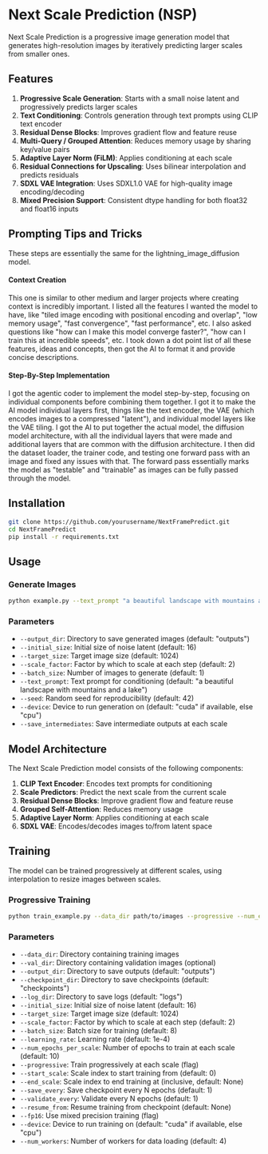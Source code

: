 # Next Scale Prediction (NSP)

Next Scale Prediction is a progressive image generation model that generates high-resolution images by iteratively predicting larger scales from smaller ones.

## Features

1. **Progressive Scale Generation**: Starts with a small noise latent and progressively predicts larger scales
2. **Text Conditioning**: Controls generation through text prompts using CLIP text encoder
3. **Residual Dense Blocks**: Improves gradient flow and feature reuse
4. **Multi-Query / Grouped Attention**: Reduces memory usage by sharing key/value pairs
5. **Adaptive Layer Norm (FiLM)**: Applies conditioning at each scale
6. **Residual Connections for Upscaling**: Uses bilinear interpolation and predicts residuals
7. **SDXL VAE Integration**: Uses SDXL1.0 VAE for high-quality image encoding/decoding
8. **Mixed Precision Support**: Consistent dtype handling for both float32 and float16 inputs

## Prompting Tips and Tricks

These steps are essentially the same for the lightning_image_diffusion model.

#### **Context Creation**
This one is similar to other medium and larger projects where creating context is incredibly important.
I listed all the features I wanted the model to have, like "tiled image encoding with positional encoding and overlap", "low memory usage", "fast convergence", "fast performance", etc.
I also asked questions like "how can I make this model converge faster?", "how can I train this at incredible speeds", etc.
I took down a dot point list of all these features, ideas and concepts, then got the AI to format it and provide concise descriptions.

#### **Step-By-Step Implementation**
I got the agentic coder to implement the model step-by-step, focusing on individual components before combining them together.
I got it to make the AI model individual layers first, things like the text encoder, the VAE (which encodes images to a compressed "latent"), and individual model layers like the VAE tiling.
I got the AI to put together the actual model, the diffusion model architecture, with all the individual layers that were made and additional layers that are common with the diffusion architecture.
I then did the dataset loader, the trainer code, and testing one forward pass with an image and fixed any issues with that. The forward pass essentially marks the model as "testable" and "trainable" as images can be fully passed through the model.

## Installation

```bash
git clone https://github.com/yourusername/NextFramePredict.git
cd NextFramePredict
pip install -r requirements.txt
```

## Usage

### Generate Images

```bash
python example.py --text_prompt "a beautiful landscape with mountains and a lake" --output_dir outputs
```

### Parameters

- `--output_dir`: Directory to save generated images (default: "outputs")
- `--initial_size`: Initial size of noise latent (default: 16)
- `--target_size`: Target image size (default: 1024)
- `--scale_factor`: Factor by which to scale at each step (default: 2)
- `--batch_size`: Number of images to generate (default: 1)
- `--text_prompt`: Text prompt for conditioning (default: "a beautiful landscape with mountains and a lake")
- `--seed`: Random seed for reproducibility (default: 42)
- `--device`: Device to run generation on (default: "cuda" if available, else "cpu")
- `--save_intermediates`: Save intermediate outputs at each scale

## Model Architecture

The Next Scale Prediction model consists of the following components:

1. **CLIP Text Encoder**: Encodes text prompts for conditioning
2. **Scale Predictors**: Predict the next scale from the current scale
3. **Residual Dense Blocks**: Improve gradient flow and feature reuse
4. **Grouped Self-Attention**: Reduces memory usage
5. **Adaptive Layer Norm**: Applies conditioning at each scale
6. **SDXL VAE**: Encodes/decodes images to/from latent space

## Training

The model can be trained progressively at different scales, using interpolation to resize images between scales.

### Progressive Training

```bash
python train_example.py --data_dir path/to/images --progressive --num_epochs_per_scale 10
```

### Parameters

- `--data_dir`: Directory containing training images
- `--val_dir`: Directory containing validation images (optional)
- `--output_dir`: Directory to save outputs (default: "outputs")
- `--checkpoint_dir`: Directory to save checkpoints (default: "checkpoints")
- `--log_dir`: Directory to save logs (default: "logs")
- `--initial_size`: Initial size of noise latent (default: 16)
- `--target_size`: Target image size (default: 1024)
- `--scale_factor`: Factor by which to scale at each step (default: 2)
- `--batch_size`: Batch size for training (default: 8)
- `--learning_rate`: Learning rate (default: 1e-4)
- `--num_epochs_per_scale`: Number of epochs to train at each scale (default: 10)
- `--progressive`: Train progressively at each scale (flag)
- `--start_scale`: Scale index to start training from (default: 0)
- `--end_scale`: Scale index to end training at (inclusive, default: None)
- `--save_every`: Save checkpoint every N epochs (default: 1)
- `--validate_every`: Validate every N epochs (default: 1)
- `--resume_from`: Resume training from checkpoint (default: None)
- `--fp16`: Use mixed precision training (flag)
- `--device`: Device to run training on (default: "cuda" if available, else "cpu")
- `--num_workers`: Number of workers for data loading (default: 4)
